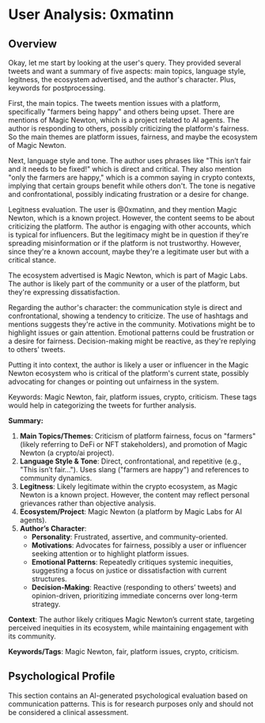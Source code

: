 # User Analysis: 0xmatinn

## Overview

<think>
Okay, let me start by looking at the user's query. They provided several tweets and want a summary of five aspects: main topics, language style, legitness, the ecosystem advertised, and the author's character. Plus, keywords for postprocessing.

First, the main topics. The tweets mention issues with a platform, specifically "farmers being happy" and others being upset. There are mentions of Magic Newton, which is a project related to AI agents. The author is responding to others, possibly criticizing the platform's fairness. So the main themes are platform issues, fairness, and maybe the ecosystem of Magic Newton.

Next, language style and tone. The author uses phrases like "This isn’t fair and it needs to be fixed!" which is direct and critical. They also mention "only the farmers are happy," which is a common saying in crypto contexts, implying that certain groups benefit while others don't. The tone is negative and confrontational, possibly indicating frustration or a desire for change.

Legitness evaluation. The user is @0xmatinn, and they mention Magic Newton, which is a known project. However, the content seems to be about criticizing the platform. The author is engaging with other accounts, which is typical for influencers. But the legitimacy might be in question if they're spreading misinformation or if the platform is not trustworthy. However, since they're a known account, maybe they're a legitimate user but with a critical stance.

The ecosystem advertised is Magic Newton, which is part of Magic Labs. The author is likely part of the community or a user of the platform, but they're expressing dissatisfaction.

Regarding the author's character: the communication style is direct and confrontational, showing a tendency to criticize. The use of hashtags and mentions suggests they're active in the community. Motivations might be to highlight issues or gain attention. Emotional patterns could be frustration or a desire for fairness. Decision-making might be reactive, as they're replying to others' tweets.

Putting it into context, the author is likely a user or influencer in the Magic Newton ecosystem who is critical of the platform's current state, possibly advocating for changes or pointing out unfairness in the system.

Keywords: Magic Newton, fair, platform issues, crypto, criticism. These tags would help in categorizing the tweets for further analysis.
</think>

**Summary:**  
1. **Main Topics/Themes**: Criticism of platform fairness, focus on "farmers" (likely referring to DeFi or NFT stakeholders), and promotion of Magic Newton (a crypto/ai project).  
2. **Language Style & Tone**: Direct, confrontational, and repetitive (e.g., "This isn’t fair..."). Uses slang ("farmers are happy") and references to community dynamics.  
3. **Legitness**: Likely legitimate within the crypto ecosystem, as Magic Newton is a known project. However, the content may reflect personal grievances rather than objective analysis.  
4. **Ecosystem/Project**: Magic Newton (a platform by Magic Labs for AI agents).  
5. **Author’s Character**:  
   - **Personality**: Frustrated, assertive, and community-oriented.  
   - **Motivations**: Advocates for fairness, possibly a user or influencer seeking attention or to highlight platform issues.  
   - **Emotional Patterns**: Repeatedly critiques systemic inequities, suggesting a focus on justice or dissatisfaction with current structures.  
   - **Decision-Making**: Reactive (responding to others’ tweets) and opinion-driven, prioritizing immediate concerns over long-term strategy.  

**Context**: The author likely critiques Magic Newton’s current state, targeting perceived inequities in its ecosystem, while maintaining engagement with its community.  

**Keywords/Tags**: Magic Newton, fair, platform issues, crypto, criticism.

## Psychological Profile

This section contains an AI-generated psychological evaluation based on communication patterns. This is for research purposes only and should not be considered a clinical assessment.